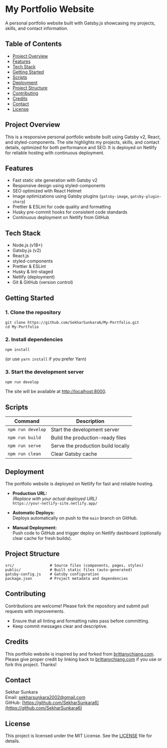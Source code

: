 # My Portfolio Website

A personal portfolio website built with Gatsby.js showcasing my projects, skills, and contact information.

## Table of Contents

- [Project Overview](#project-overview)
- [Features](#features)
- [Tech Stack](#tech-stack)
- [Getting Started](#getting-started)
- [Scripts](#scripts)
- [Deployment](#deployment)
- [Project Structure](#project-structure)
- [Contributing](#contributing)
- [Credits](#credits)
- [Contact](#contact)
- [License](#license)

## Project Overview

This is a responsive personal portfolio website built using Gatsby v2, React, and styled-components. The site highlights my projects, skills, and contact details, optimized for both performance and SEO. It is deployed on Netlify for reliable hosting with continuous deployment.

## Features

- Fast static site generation with Gatsby v2
- Responsive design using styled-components
- SEO optimized with React Helmet
- Image optimizations using Gatsby plugins (`gatsby-image`, `gatsby-plugin-sharp`)
- Prettier & ESLint for code quality and formatting
- Husky pre-commit hooks for consistent code standards
- Continuous deployment on Netlify from GitHub

## Tech Stack

- Node.js (v18+)
- Gatsby.js (v2)
- React.js
- styled-components
- Prettier & ESLint
- Husky & lint-staged
- Netlify (deployment)
- Git & GitHub (version control)

## Getting Started

### 1. Clone the repository

```
git clone https://github.com/SekharSunkara6/My-Portfolio.git
cd My-Portfolio
```

### 2. Install dependencies

```
npm install
```

(or use `yarn install` if you prefer Yarn)

### 3. Start the development server

```
npm run develop
```

The site will be available at [http://localhost:8000](http://localhost:8000).

## Scripts

| Command           | Description                       |
|-------------------|---------------------------------|
| `npm run develop` | Start the development server     |
| `npm run build`   | Build the production-ready files |
| `npm run serve`   | Serve the production build locally |
| `npm run clean`   | Clear Gatsby cache               |

## Deployment

The portfolio website is deployed on Netlify for fast and reliable hosting.

- **Production URL:**  
  *(Replace with your actual deployed URL)*  
  `https://your-netlify-site.netlify.app/`

- **Automatic Deploys:**  
  Deploys automatically on push to the `main` branch on GitHub.

- **Manual Deployment:**  
  Push code to GitHub and trigger deploy on Netlify dashboard (optionally clear cache for fresh builds).

## Project Structure

```
src/                # Source files (components, pages, styles)
public/             # Built static files (auto-generated)
gatsby-config.js    # Gatsby configuration
package.json        # Project metadata and dependencies
```

## Contributing

Contributions are welcome! Please fork the repository and submit pull requests with improvements.

- Ensure that all linting and formatting rules pass before committing.
- Keep commit messages clear and descriptive.

## Credits

This portfolio website is inspired by and forked from [brittanychiang.com](https://brittanychiang.com).  
Please give proper credit by linking back to [brittanychiang.com](https://brittanychiang.com) if you use or fork this project. Thanks!

## Contact

Sekhar Sunkara  
Email: sekharsunkara2002@gmail.com  
GitHub: [https://github.com/SekharSunkara6](https://github.com/SekharSunkara6)

## License

This project is licensed under the MIT License. See the [LICENSE](LICENSE) file for details.
